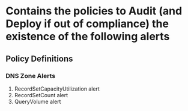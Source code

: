 # Contains the policies to Audit (and Deploy if out of compliance) the existence of the following alerts

## Policy Definitions

### DNS Zone Alerts

1. RecordSetCapacityUtilization alert
1. RecordSetCount alert
1. QueryVolume alert